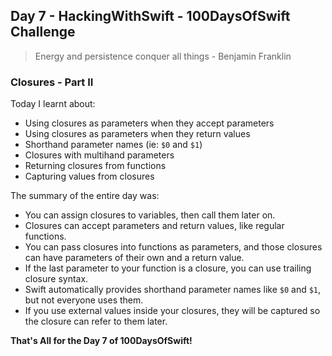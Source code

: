 ## Day 7 - HackingWithSwift - 100DaysOfSwift Challenge

> Energy and persistence conquer all things - Benjamin Franklin

### Closures - Part II

Today I learnt about:

- Using closures as parameters when they accept parameters
- Using closures as parameters when they return values
- Shorthand parameter names (ie: ```$0``` and ```$1```)
- Closures with multihand parameters
- Returning closures from functions
- Capturing values from closures

The summary of the entire day was:

- You can assign closures to variables, then call them later on.
- Closures can accept parameters and return values, like regular functions.
- You can pass closures into functions as parameters, and those closures can have parameters of their own and a return value.
- If the last parameter to your function is a closure, you can use trailing closure syntax.
- Swift automatically provides shorthand parameter names like ```$0``` and ```$1```, but not everyone uses them.
- If you use external values inside your closures, they will be captured so the closure can refer to them later.

**That's All for the Day 7 of 100DaysOfSwift!**
